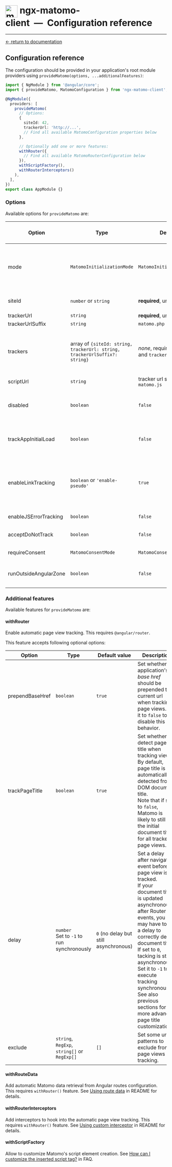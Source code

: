 # <img src="https://static.matomo.org/wp-content/uploads/2018/11/DefaultIcon.png" alt="matomo-logo" style="height: 38px; vertical-align: middle;" /> ngx-matomo-client&nbsp;&nbsp;—&nbsp;&nbsp;Configuration reference

---

[← return to documentation](/README.md)

## Configuration reference

The configuration should be provided in your application's root module providers using `provideMatomo(options, ...additionalFeatures)`:

```ts
import { NgModule } from '@angular/core';
import { provideMatomo, MatomoConfiguration } from 'ngx-matomo-client';

@NgModule({
  providers: [
    provideMatomo(
      // Options:
      {
        siteId: 42,
        trackerUrl: 'http://...',
        // Find all available MatomoConfiguration properties below
      },

      // Optionally add one or more features:
      withRouter({
        // Find all available MatomoRouterConfiguration below
      }),
      withScriptFactory(),
      withRouterInterceptors()
    ),
  ],
})
export class AppModule {}
```

### Options

Available options for `provideMatomo` are:

| Option                | Type                                                                       | Default value                                                  | Description                                                                                                                                                                                                                                            | Available in `MANUAL` mode |
| --------------------- | -------------------------------------------------------------------------- | -------------------------------------------------------------- | ------------------------------------------------------------------------------------------------------------------------------------------------------------------------------------------------------------------------------------------------------ | -------------------------- |
| mode                  | `MatomoInitializationMode`                                                 | `MatomoInitializationMode.AUTO`                                | Set whether tracking code should be automatically embedded or not. <br>If set to `MatomoInitializationMode.MANUAL`, some other option cannot be used.                                                                                                  | -                          |
| siteId                | `number` or `string`                                                       | <b>required</b>, unless `trackers` is set                      | Your Matomo site id (may be found in your Matomo server's settings).                                                                                                                                                                                   | no                         |
| trackerUrl            | `string`                                                                   | <b>required</b>, unless `trackers` is set                      | Your Matomo server url.                                                                                                                                                                                                                                | no                         |
| trackerUrlSuffix      | `string`                                                                   | `matomo.php`                                                   | Suffix to append to `trackerUrl`.                                                                                                                                                                                                                      | no                         |
| trackers              | array of `{siteId: string, trackerUrl: string, trackerUrlSuffix?: string}` | <i>none</i>, required unless `siteId` and `trackerUrl` are set | A list of multiple Matomo servers. Note that tracking code will be downloaded from the FIRST tracker in the list (unless `scriptUrl` option is set). Mutually exclusive with the three previous options.                                               | no                         |
| scriptUrl             | `string`                                                                   | tracker url suffixed with `matomo.js`                          | Url of Matomo tracker's script.                                                                                                                                                                                                                        | no                         |
| disabled              | `boolean`                                                                  | `false`                                                        | If set to `true` then all tracking operations become no-op. Note that in this case, all getter methods will return rejected Promises.                                                                                                                  | yes                        |
| trackAppInitialLoad   | `boolean`                                                                  | `false`                                                        | If set to `true`, will call trackPageView on application init. This should probably never be used on a routed single-page application.                                                                                                                 | yes                        |
| enableLinkTracking    | `boolean` or `'enable-pseudo'`                                             | `true`                                                         | If set to `true` (the default), enable link tracking, excluding middle-clicks and contextmenu events.<br>If set to `enable-pseudo`, enable link tracking, including middle-clicks and contextmenu events.<br>If set to `false`, disable link tracking. | yes                        |
| enableJSErrorTracking | `boolean`                                                                  | `false`                                                        | If set to `true`, enable JS errors tracking.                                                                                                                                                                                                           | yes                        |
| acceptDoNotTrack      | `boolean`                                                                  | `false`                                                        | Set whether to not track users who opt out of tracking using <i>Do Not Track</i> setting                                                                                                                                                               | yes                        |
| requireConsent        | `MatomoConsentMode`                                                        | `MatomoConsentMode.NONE`                                       | Configure user consent requirement.                                                                                                                                                                                                                    | yes                        |
| runOutsideAngularZone | `boolean`                                                                  | `false`                                                        | If set to `true`, will run matomo calls outside of angular's NgZone. This may help if the call causes the app to freeze.                                                                                                                               | yes                        |

### Additional features

Available features for `provideMatomo` are:

#### withRouter

Enable automatic page view tracking. This requires `@angular/router`.

This feature accepts following optional options:

| Option          | Type                                         | Default value                         | Description                                                                                                                                                                                                                                                                                                                                                                             |
| --------------- | -------------------------------------------- | ------------------------------------- | --------------------------------------------------------------------------------------------------------------------------------------------------------------------------------------------------------------------------------------------------------------------------------------------------------------------------------------------------------------------------------------- |
| prependBaseHref | `boolean`                                    | `true`                                | Set whether the application's <i>base href</i> should be prepended to current url when tracking page views. Set it to `false` to disable this behavior.                                                                                                                                                                                                                                 |
| trackPageTitle  | `boolean`                                    | `true`                                | Set whether to detect page title when tracking views. <br>By default, page title is automatically detected from DOM document title. <br>Note that if set to `false`, Matomo is likely to still use the initial document title for all tracked page views.                                                                                                                               |
| delay           | `number`<br>Set to `-1` to run synchronously | `0` (no delay but still asynchronous) | Set a delay after navigation event before page view is tracked. <br>If your document title is updated asynchronously after Router events, you may have to set a delay to correctly detect document title. <br>If set to `0`, tacking is still asynchronous. Set it to `-1` to execute tracking synchronously.<br>See also previous sections for more advanced page title customization. |
| exclude         | `string`, `RegExp`, `string[]` or `RegExp[]` | `[]`                                  | Set some url patterns to exclude from page views tracking.                                                                                                                                                                                                                                                                                                                              |

#### withRouteData

Add automatic Matomo data retrieval from Angular routes configuration. This requires `withRouter()` feature. See [Using route data](/README.md#using-route-data) in README for details.

#### withRouterInterceptors

Add interceptors to hook into the automatic page view tracking. This requires `withRouter()` feature. See [Using custom interceptor](/README.md#using-custom-interceptor) in README for details.

#### withScriptFactory

Allow to customize Matomo's script element creation. See [How can I customize the inserted script tag?](/README.md#how-can-i-customize-the-inserted-script-tag) in FAQ.
